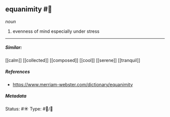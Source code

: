 ## equanimity #🧠 

_noun_

1. evenness of mind especially under stress

___

##### Similar:
[[calm]]
[[collected]]
[[composed]]
[[cool]]
[[serene]]
[[tranquil]]

##### References
- https://www.merriam-webster.com/dictionary/equanimity

##### Metadata
Status: #☀️ 
Type: #🔵/💬 



